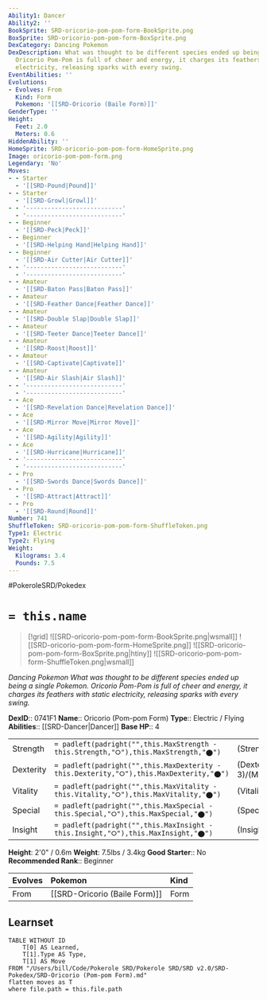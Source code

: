 ```yaml
---
Ability1: Dancer
Ability2: ''
BookSprite: SRD-oricorio-pom-pom-form-BookSprite.png
BoxSprite: SRD-oricorio-pom-pom-form-BoxSprite.png
DexCategory: Dancing Pokemon
DexDescription: What was thought to be different species ended up being a single Pokemon.
  Oricorio Pom-Pom is full of cheer and energy, it charges its feathers with static
  electricity, releasing sparks with every swing.
EventAbilities: ''
Evolutions:
- Evolves: From
  Kind: Form
  Pokemon: '[[SRD-Oricorio (Baile Form)]]'
GenderType: ''
Height:
  Feet: 2.0
  Meters: 0.6
HiddenAbility: ''
HomeSprite: SRD-oricorio-pom-pom-form-HomeSprite.png
Image: oricorio-pom-pom-form.png
Legendary: 'No'
Moves:
- - Starter
  - '[[SRD-Pound|Pound]]'
- - Starter
  - '[[SRD-Growl|Growl]]'
- - '---------------------------'
  - '---------------------------'
- - Beginner
  - '[[SRD-Peck|Peck]]'
- - Beginner
  - '[[SRD-Helping Hand|Helping Hand]]'
- - Beginner
  - '[[SRD-Air Cutter|Air Cutter]]'
- - '---------------------------'
  - '---------------------------'
- - Amateur
  - '[[SRD-Baton Pass|Baton Pass]]'
- - Amateur
  - '[[SRD-Feather Dance|Feather Dance]]'
- - Amateur
  - '[[SRD-Double Slap|Double Slap]]'
- - Amateur
  - '[[SRD-Teeter Dance|Teeter Dance]]'
- - Amateur
  - '[[SRD-Roost|Roost]]'
- - Amateur
  - '[[SRD-Captivate|Captivate]]'
- - Amateur
  - '[[SRD-Air Slash|Air Slash]]'
- - '---------------------------'
  - '---------------------------'
- - Ace
  - '[[SRD-Revelation Dance|Revelation Dance]]'
- - Ace
  - '[[SRD-Mirror Move|Mirror Move]]'
- - Ace
  - '[[SRD-Agility|Agility]]'
- - Ace
  - '[[SRD-Hurricane|Hurricane]]'
- - '---------------------------'
  - '---------------------------'
- - Pro
  - '[[SRD-Swords Dance|Swords Dance]]'
- - Pro
  - '[[SRD-Attract|Attract]]'
- - Pro
  - '[[SRD-Round|Round]]'
Number: 741
ShuffleToken: SRD-oricorio-pom-pom-form-ShuffleToken.png
Type1: Electric
Type2: Flying
Weight:
  Kilograms: 3.4
  Pounds: 7.5
---
```


#PokeroleSRD/Pokedex

# `= this.name`

> [!grid]
> ![[SRD-oricorio-pom-pom-form-BookSprite.png|wsmall]]
> ![[SRD-oricorio-pom-pom-form-HomeSprite.png]]
> ![[SRD-oricorio-pom-pom-form-BoxSprite.png|htiny]]
> ![[SRD-oricorio-pom-pom-form-ShuffleToken.png|wsmall]]


*Dancing Pokemon*
*What was thought to be different species ended up being a single Pokemon. Oricorio Pom-Pom is full of cheer and energy, it charges its feathers with static electricity, releasing sparks with every swing.*

**DexID**:: 0741F1
**Name**:: Oricorio (Pom-pom Form)
**Type**:: Electric / Flying
**Abilities**:: [[SRD-Dancer|Dancer]]
**Base HP**:: 4

|           |                                                                                        |                                          |
| --------- | -------------------------------------------------------------------------------------- | ---------------------------------------- |
| Strength  | `= padleft(padright("",this.MaxStrength - this.Strength,"⭘"),this.MaxStrength,"⬤")`    | (Strength::2)/(MaxStrength::5)   |
| Dexterity | `= padleft(padright("",this.MaxDexterity - this.Dexterity,"⭘"),this.MaxDexterity,"⬤")` | (Dexterity:: 3)/(MaxDexterity::6) |
| Vitality  | `= padleft(padright("",this.MaxVitality - this.Vitality,"⭘"),this.MaxVitality,"⬤")`    | (Vitality::2)/(MaxVitality::5)   |
| Special   | `= padleft(padright("",this.MaxSpecial - this.Special,"⭘"),this.MaxSpecial,"⬤")`       | (Special::3)/(MaxSpecial::6)     |
| Insight   | `= padleft(padright("",this.MaxInsight - this.Insight,"⭘"),this.MaxInsight,"⬤")`       | (Insight::2)/(MaxInsight::5)     |

**Height**: 2'0" / 0.6m
**Weight**: 7.5lbs / 3.4kg
**Good Starter**:: No
**Recommended Rank**:: Beginner

| Evolves   | Pokemon                       | Kind   |
|:----------|:------------------------------|:-------|
| From      | [[SRD-Oricorio (Baile Form)]] | Form   |

## Learnset

```dataview
TABLE WITHOUT ID
    T[0] AS Learned,
    T[1].Type AS Type,
    T[1] AS Move
FROM "/Users/bill/Code/Pokerole SRD/Pokerole SRD/SRD v2.0/SRD-Pokedex/SRD-Oricorio (Pom-pom Form).md"
flatten moves as T
where file.path = this.file.path
```
